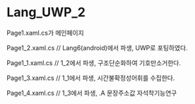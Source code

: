 # Lang_UWP_2
Page1.xaml.cs가 메인페이지<p>
Page1_2.xaml.cs // Lang6(android)에서 파생, UWP로 포팅하였다.<p>
Page1_1.xaml.cs // 1_2에서 파생, 구조단순화하여 기호만소거한다.<p>
Page1_3.xaml.cs // 1_1에서 파생, 시간불확정성어휘를 수집한다.<p>
Page1_4.xaml.cs // 1_3에서 파생, .A 문장주소값 자석착기능연구<p> 
